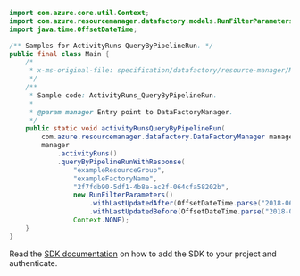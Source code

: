 ```java
import com.azure.core.util.Context;
import com.azure.resourcemanager.datafactory.models.RunFilterParameters;
import java.time.OffsetDateTime;

/** Samples for ActivityRuns QueryByPipelineRun. */
public final class Main {
    /*
     * x-ms-original-file: specification/datafactory/resource-manager/Microsoft.DataFactory/stable/2018-06-01/examples/ActivityRuns_QueryByPipelineRun.json
     */
    /**
     * Sample code: ActivityRuns_QueryByPipelineRun.
     *
     * @param manager Entry point to DataFactoryManager.
     */
    public static void activityRunsQueryByPipelineRun(
        com.azure.resourcemanager.datafactory.DataFactoryManager manager) {
        manager
            .activityRuns()
            .queryByPipelineRunWithResponse(
                "exampleResourceGroup",
                "exampleFactoryName",
                "2f7fdb90-5df1-4b8e-ac2f-064cfa58202b",
                new RunFilterParameters()
                    .withLastUpdatedAfter(OffsetDateTime.parse("2018-06-16T00:36:44.3345758Z"))
                    .withLastUpdatedBefore(OffsetDateTime.parse("2018-06-16T00:49:48.3686473Z")),
                Context.NONE);
    }
}
```

Read the [SDK documentation](https://github.com/Azure/azure-sdk-for-java/blob/azure-resourcemanager-datafactory_1.0.0-beta.15/sdk/datafactory/azure-resourcemanager-datafactory/README.md) on how to add the SDK to your project and authenticate.
